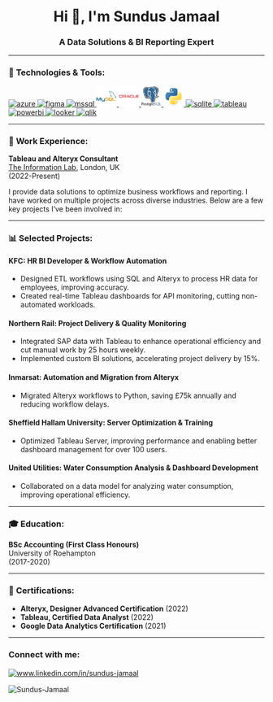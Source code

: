 <h1 align="center">Hi 👋, I'm Sundus Jamaal</h1>
<h3 align="center">A Data Solutions & BI Reporting Expert</h3>

---

### 🔧 **Technologies & Tools:**
<p align="left"> 
  <a href="https://azure.microsoft.com/en-in/" target="_blank" rel="noreferrer"> 
    <img src="https://www.vectorlogo.zone/logos/microsoft_azure/microsoft_azure-icon.svg" alt="azure" width="40" height="40"/> 
  </a> 
  <a href="https://www.figma.com/" target="_blank" rel="noreferrer"> 
    <img src="https://www.vectorlogo.zone/logos/figma/figma-icon.svg" alt="figma" width="40" height="40"/> 
  </a> 
  <a href="https://www.microsoft.com/en-us/sql-server" target="_blank" rel="noreferrer"> 
    <img src="https://www.svgrepo.com/show/303229/microsoft-sql-server-logo.svg" alt="mssql" width="40" height="40"/> 
  </a> 
  <a href="https://www.mysql.com/" target="_blank" rel="noreferrer"> 
    <img src="https://raw.githubusercontent.com/devicons/devicon/master/icons/mysql/mysql-original-wordmark.svg" alt="mysql" width="40" height="40"/> 
  </a> 
  <a href="https://www.oracle.com/" target="_blank" rel="noreferrer"> 
    <img src="https://raw.githubusercontent.com/devicons/devicon/master/icons/oracle/oracle-original.svg" alt="oracle" width="40" height="40"/> 
  </a> 
  <a href="https://www.postgresql.org" target="_blank" rel="noreferrer"> 
    <img src="https://raw.githubusercontent.com/devicons/devicon/master/icons/postgresql/postgresql-original-wordmark.svg" alt="postgresql" width="40" height="40"/> 
  </a> 
  <a href="https://www.python.org" target="_blank" rel="noreferrer"> 
    <img src="https://raw.githubusercontent.com/devicons/devicon/master/icons/python/python-original.svg" alt="python" width="40" height="40"/> 
  </a> 
  <a href="https://www.sqlite.org/" target="_blank" rel="noreferrer"> 
    <img src="https://www.vectorlogo.zone/logos/sqlite/sqlite-icon.svg" alt="sqlite" width="40" height="40"/> 
  </a> 
  <!-- Adding Tableau, PowerBI, Looker, Qlik -->
  <a href="https://www.tableau.com/" target="_blank" rel="noreferrer"> 
    <img src="https://www.vectorlogo.zone/logos/tableau/tableau-icon.svg" alt="tableau" width="40" height="40"/> 
  </a> 
  <a href="https://powerbi.microsoft.com/" target="_blank" rel="noreferrer"> 
    <img src="https://www.vectorlogo.zone/logos/microsoft_powerbi/microsoft_powerbi-icon.svg" alt="powerbi" width="40" height="40"/> 
  </a> 
  <a href="https://looker.com/" target="_blank" rel="noreferrer"> 
    <img src="https://www.vectorlogo.zone/logos/looker/looker-icon.svg" alt="looker" width="40" height="40"/> 
  </a> 
  <a href="https://www.qlik.com/us" target="_blank" rel="noreferrer"> 
    <img src="https://www.vectorlogo.zone/logos/qlik/qlik-icon.svg" alt="qlik" width="40" height="40"/> 
  </a> 
</p>

---

### 💼 **Work Experience**:
**Tableau and Alteryx Consultant**  
[The Information Lab](https://www.theinformationlab.co.uk/), London, UK  
(2022-Present)

I provide data solutions to optimize business workflows and reporting. I have worked on multiple projects across diverse industries. Below are a few key projects I’ve been involved in:

---

### 📊 **Selected Projects**:

#### **KFC: HR BI Developer & Workflow Automation**
- Designed ETL workflows using SQL and Alteryx to process HR data for employees, improving accuracy.
- Created real-time Tableau dashboards for API monitoring, cutting non-automated workloads.

#### **Northern Rail: Project Delivery & Quality Monitoring**
- Integrated SAP data with Tableau to enhance operational efficiency and cut manual work by 25 hours weekly.
- Implemented custom BI solutions, accelerating project delivery by 15%.

#### **Inmarsat: Automation and Migration from Alteryx**
- Migrated Alteryx workflows to Python, saving £75k annually and reducing workflow delays.

#### **Sheffield Hallam University: Server Optimization & Training**
- Optimized Tableau Server, improving performance and enabling better dashboard management for over 100 users.

#### **United Utilities: Water Consumption Analysis & Dashboard Development**
- Collaborated on a data model for analyzing water consumption, improving operational efficiency.

---

### 🎓 **Education**:
**BSc Accounting (First Class Honours)**  
University of Roehampton  
(2017-2020)

---

### 🏅 **Certifications**:
- **Alteryx, Designer Advanced Certification** (2022)
- **Tableau, Certified Data Analyst** (2022)
- **Google Data Analytics Certification** (2021)

---

<h3 align="left">Connect with me:</h3>
<p align="left">
  <a href="https://www.linkedin.com/in/sundus-jamaal" target="blank">
    <img align="center" src="https://raw.githubusercontent.com/rahuldkjain/github-profile-readme-generator/master/src/images/icons/Social/linked-in-alt.svg" alt="www.linkedin.com/in/sundus-jamaal" height="30" width="40" />
  </a>
</p>

<p><img align="center" src="https://github-readme-stats.vercel.app/api/top-langs?username=Sundus-Jamaal&show_icons=true&locale=en&layout=compact" alt="Sundus-Jamaal" /></p>

